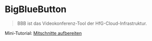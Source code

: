 # BigBlueButton 
> BBB ist das Videokonferenz-Tool der HfG-Cloud-Infrastruktur.

Mini-Tutorial: [Mitschnitte aufbereiten](Mitschnitte_aufbereiten/)